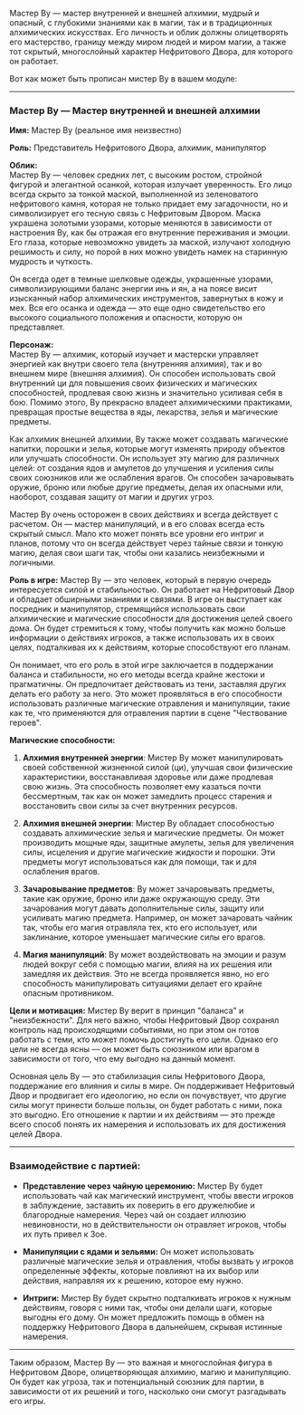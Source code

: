 Мастер Ву — мастер внутренней и внешней алхимии, мудрый и опасный, с глубокими знаниями как в магии, так и в традиционных алхимических искусствах. Его личность и облик должны олицетворять его мастерство, границу между миром людей и миром магии, а также тот скрытый, многослойный характер Нефритового Двора, для которого он работает.

Вот как может быть прописан мистер Ву в вашем модуле:

---

### **Мастер Ву — Мастер внутренней и внешней алхимии**

**Имя:** Мастер Ву (реальное имя неизвестно)

**Роль:** Представитель Нефритового Двора, алхимик, манипулятор

**Облик:**  
Мастер Ву — человек средних лет, с высоким ростом, стройной фигурой и элегантной осанкой, которая излучает уверенность. Его лицо всегда скрыто за тонкой маской, выполненной из зеленоватого нефритового камня, которая не только придает ему загадочности, но и символизирует его тесную связь с Нефритовым Двором. Маска украшена золотыми узорами, которые меняются в зависимости от настроения Ву, как бы отражая его внутренние переживания и эмоции. Его глаза, которые невозможно увидеть за маской, излучают холодную решимость и силу, но порой в них можно увидеть намек на старинную мудрость и чуткость.

Он всегда одет в темные шелковые одежды, украшенные узорами, символизирующими баланс энергии инь и ян, а на поясе висит изысканный набор алхимических инструментов, завернутых в кожу и мех. Вся его осанка и одежда — это еще одно свидетельство его высокого социального положения и опасности, которую он представляет.

**Персонаж:**  
Мастер Ву — алхимик, который изучает и мастерски управляет энергией как внутри своего тела (внутренняя алхимия), так и во внешнем мире (внешняя алхимия). Он способен использовать свой внутренний ци для повышения своих физических и магических способностей, продлевая свою жизнь и значительно усиливая себя в бою. Помимо этого, Ву прекрасно владеет алхимическими практиками, превращая простые вещества в яды, лекарства, зелья и магические предметы.

Как алхимик внешней алхимии, Ву также может создавать магические напитки, порошки и зелья, которые могут изменять природу объектов или улучшать способности. Он использует эту магию для различных целей: от создания ядов и амулетов до улучшения и усиления силы своих союзников или же ослабления врагов. Он способен зачаровывать оружие, броню или любые другие предметы, делая их опасными или, наоборот, создавая защиту от магии и других угроз.

Мастер Ву очень осторожен в своих действиях и всегда действует с расчетом. Он — мастер манипуляций, и в его словах всегда есть скрытый смысл. Мало кто может понять все уровни его интриг и планов, потому что он всегда действует через тайные связи и тонкую магию, делая свои шаги так, чтобы они казались неизбежными и логичными.

**Роль в игре:**
Мастер Ву — это человек, который в первую очередь интересуется силой и стабильностью. Он работает на Нефритовый Двор и обладает обширными знаниями и связями. В игре он выступает как посредник и манипулятор, стремящийся использовать свои алхимические и магические способности для достижения целей своего дома. Он будет стремиться к тому, чтобы получить как можно больше информации о действиях игроков, а также использовать их в своих целях, подталкивая их к действиям, которые способствуют его планам.

Он понимает, что его роль в этой игре заключается в поддержании баланса и стабильности, но его методы всегда крайне жестоки и прагматичны. Он предпочитает действовать из тени, заставляя других делать его работу за него. Это может проявляться в его способности использовать различные магические отравления и манипуляции, такие как те, что применяются для отравления партии в сцене "Чествование героев".

**Магические способности:**
1. **Алхимия внутренней энергии**: Мистер Ву может манипулировать своей собственной жизненной силой (ци), улучшая свои физические характеристики, восстанавливая здоровье или даже продлевая свою жизнь. Эта способность позволяет ему казаться почти бессмертным, так как он может замедлить процесс старения и восстановить свои силы за счет внутренних ресурсов.
   
2. **Алхимия внешней энергии**: Мистер Ву обладает способностью создавать алхимические зелья и магические предметы. Он может производить мощные яды, защитные амулеты, зелья для увеличения силы, исцеления и другие магические жидкости и порошки. Эти предметы могут использоваться как для помощи, так и для ослабления врагов.

3. **Зачаровывание предметов**: Ву может зачаровывать предметы, такие как оружие, броню или даже окружающую среду. Эти зачарования могут давать дополнительные силы, защиту или усиливать магию предмета. Например, он может зачаровать чайник так, чтобы его магия отравляла тех, кто его использует, или заклинание, которое уменьшает магические силы его врагов.

4. **Магия манипуляций**: Ву может воздействовать на эмоции и разум людей вокруг себя с помощью магии, влияя на их решения или замедляя их действия. Это не всегда проявляется явно, но его способность манипулировать ситуациями делает его крайне опасным противником.

**Цели и мотивация:**
Мистер Ву верит в принцип "баланса" и "неизбежности". Для него важно, чтобы Нефритовый Двор сохранял контроль над происходящими событиями, но при этом он готов работать с теми, кто может помочь достигнуть его цели. Однако его цели не всегда ясны — он может быть союзником или врагом в зависимости от того, что ему выгодно на данный момент.

Основная цель Ву — это стабилизация силы Нефритового Двора, поддержание его влияния и силы в мире. Он поддерживает Нефритовый Двор и продвигает его идеологию, но если он почувствует, что другие силы могут принести больше пользы, он будет работать с ними, пока это выгодно. Его отношение к партии и их действиям — это прежде всего способ понять их намерения и использовать их для достижения целей Двора.

---

### **Взаимодействие с партией:**
- **Представление через чайную церемонию:** Мистер Ву будет использовать чай как магический инструмент, чтобы ввести игроков в заблуждение, заставить их поверить в его дружелюбие и благородные намерения. Через чай он создает иллюзию невиновности, но в действительности он отравляет игроков, чтобы их путь привел к Зое.
  
- **Манипуляции с ядами и зельями:** Он может использовать различные магические зелья и отравления, чтобы вызвать у игроков определенные эффекты, которые повлияют на их выбор или действия, направляя их к решению, которое ему нужно.

- **Интриги:** Мистер Ву будет скрытно подталкивать игроков к нужным действиям, говоря с ними так, чтобы они делали шаги, которые выгодны его дому. Он может предложить помощь в обмен на поддержку Нефритового Двора в дальнейшем, скрывая истинные намерения.

---

Таким образом, Мастер Ву — это важная и многослойная фигура в Нефритовом Дворе, олицетворяющая алхимию, магию и манипуляцию. Он будет как угроза, так и потенциальный союзник для партии, в зависимости от их решений и того, насколько они смогут разгадывать его игры.

